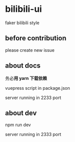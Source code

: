 # bilibili-ui

faker bilibili style

## before contribution

please create new issue

## about docs

务必**用 yarn 下载依赖**

vuepress script in package.json

server running in 2233 port

## about dev

npm run dev

server running in 2333 port
